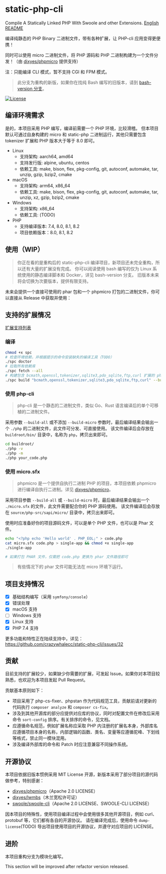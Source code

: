 # static-php-cli

Compile A Statically Linked PHP With Swoole and other Extensions. [English README](README-en.md)

编译纯静态的 PHP Binary 二进制文件，带有各种扩展，让 PHP-cli 应用变得更便携！

同时可以使用 micro 二进制文件，将 PHP 源码和 PHP 二进制构建为一个文件分发！（由 [dixyes/phpmicro](https://github.com/dixyes/phpmicro) 提供支持）

注：只能编译 CLI 模式，暂不支持 CGI 和 FPM 模式。

> 此分支为重构的新版，如果你在找纯 Bash 编写的旧版本，请到 [bash-version 分支](https://github.com/crazywhalecc/static-php-cli/tree/bash-version)。

[![License](https://img.shields.io/badge/License-MIT-blue.svg)]()

## 编译环境需求

是的，本项目采用 PHP 编写，编译前需要一个 PHP 环境，比较滑稽。
但本项目默认可通过自身构建的 micro 和 static-php 二进制运行，其他只需要包含 tokenizer 扩展和 PHP 版本大于等于 8.0 即可。

- Linux
    - 支持架构: aarch64, amd64
    - 支持发行版: alpine, ubuntu, centos
    - 依赖工具: make, bison, flex, pkg-config, git, autoconf, automake, tar, unzip, gzip, bzip2, cmake
- macOS
    - 支持架构: arm64, x86_64
    - 依赖工具: make, bison, flex, pkg-config, git, autoconf, automake, tar, unzip, xz, gzip, bzip2, cmake
- Windows
    - 支持架构: x86_64
    - 依赖工具: (TODO)
- PHP
    - 支持编译版本: 7.4, 8.0, 8.1, 8.2
    - 项目依赖版本：8.0, 8.1, 8.2

## 使用（WIP）

> 你正在看的是重构后的 static-php-cli 编译项目，新项目还未完全重构，所以还有大量的扩展没有完成。
> 你可以阅读使用 bash 编写的仅为 Linux 系统使用的静态编译脚本和 Docker，详见 bash-version 分支。 旧版本未来将会切换为次要版本，提供有限支持。

未来会提供一个直接可使用的 phar 包和一个 phpmicro 打包的二进制文件，你可以直接从 Release 中获取并使用：

## 支持的扩展情况

[扩展支持列表](/ext-support.md)

### 编译

```bash
chmod +x spc
# 检查环境依赖，并根据提示的命令安装缺失的编译工具（TODO）
./spc doctor
# 拉取所有依赖库
./spc fetch --all
# 构建包含 bcmath,openssl,tokenizer,sqlite3,pdo_sqlite,ftp,curl 扩展的 php-cli 和 micro.sfx
./spc build "bcmath,openssl,tokenizer,sqlite3,pdo_sqlite,ftp,curl" --build-all
```

### 使用 php-cli

> php-cli 是一个静态的二进制文件，类似 Go、Rust 语言编译后的单个可移植的二进制文件。

采用参数 `--build-all` 或不添加 `--build-micro` 参数时，最后编译结果会输出一个 `./php` 的二进制文件，此文件可分发、可直接使用。
该文件编译后会存放在 `buildroot/bin/` 目录中，名称为 `php`，拷贝出来即可。

```bash
cd buildroot/
./php -v
./php -m
./php your_code.php
```

### 使用 micro.sfx

> phpmicro 是一个提供自执行二进制 PHP 的项目，本项目依赖 phpmicro 进行编译自执行二进制。详见 [dixyes/phpmicro](https://github.com/dixyes/phpmicro)。

采用项目参数 `--build-all` 或 `--build-micro` 时，最后编译结果会输出一个 `./micro.sfx` 的文件，此文件需要配合你的 PHP 源码使用。
该文件编译后会存放在 `source/php-src/sapi/micro/` 目录中，拷贝出来即可。

使用时应准备好你的项目源码文件，可以是单个 PHP 文件，也可以是 Phar 文件。

```bash
echo "<?php echo 'Hello world' . PHP_EOL;" > code.php
cat micro.sfx code.php > single-app && chmod +x single-app
./single-app

# 如果打包 PHAR 文件，仅需把 code.php 更换为 phar 文件路径即可
```

> 有些情况下的 phar 文件可能无法在 micro 环境下运行。

## 项目支持情况

- [X] 基础结构编写（采用 `symfony/console`）
- [X] 错误处理
- [X] macOS 支持
- [ ] Windows 支持
- [X] Linux 支持
- [X] PHP 7.4 支持

更多功能和特性正在陆续支持中，详见：https://github.com/crazywhalecc/static-php-cli/issues/32

## 贡献

目前支持的扩展较少，如果缺少你需要的扩展，可发起 Issue。如果你对本项目较熟悉，也欢迎为本项目发起 Pull Request。

贡献基本原则如下：

- 项目采用了 php-cs-fixer、phpstan 作为代码规范工具，贡献前请对更新的代码执行 `composer analyze` 和 `composer cs-fix`。
- 涉及到其他开源库的部分应提供对应库的协议，同时对配置文件在修改后采用命令 `sort-config` 排序。有关排序的命令，见文档。
- 应遵循命名规范，例如扩展名称应采取 PHP 内注册的扩展名本身，外部库名应遵循项目本身的名称，内部逻辑的函数、类名、变量等应遵循驼峰、下划线等格式，禁止同一模块混用。
- 涉及编译外部库的命令和 Patch 时应注意兼容不同操作系统。

## 开源协议

本项目依据旧版本惯例采用 MIT License 开源，新版本采用了部分项目的源代码做参考，特别感谢：

- [dixyes/phpmicro](https://github.com/dixyes/phpmicro)（Apache 2.0 LICENSE）
- [dixyes/lwmbs](https://github.com/dixyes/lwmbs)（木兰宽松许可证）
- [swoole/swoole-cli](https://github.com/swoole/swoole-cli)（Apache 2.0 LICENSE、SWOOLE-CLI LICENSE）

因本项目的特殊性，使用项目编译过程中会使用很多其他开源项目，例如 curl、protobuf 等，它们都有各自的开源协议。
请在编译完成后，使用命令 `dump-license`(TODO) 导出项目使用项目的开源协议，并遵守对应项目的 LICENSE。

## 进阶

本项目重构分支为模块化编写。

This section will be improved after refactor version released.
